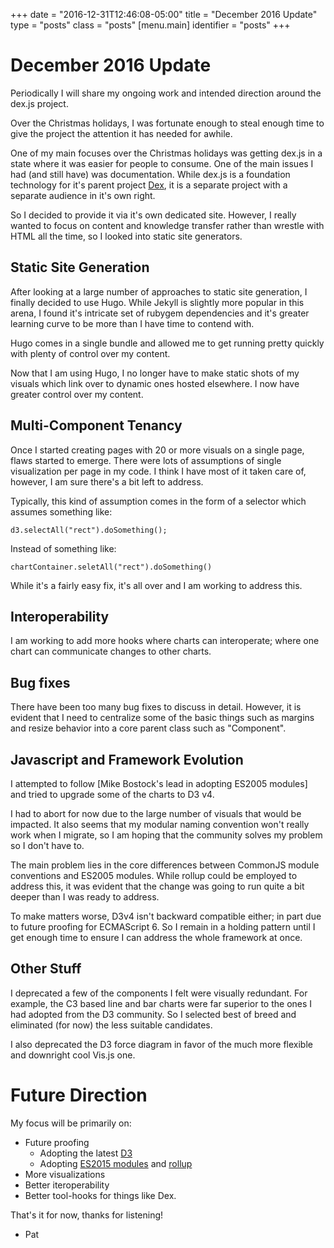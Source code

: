 +++
date = "2016-12-31T12:46:08-05:00"
title = "December 2016 Update"
type = "posts"
class = "posts"
[menu.main]
  identifier = "posts"
+++

# December 2016 Update

Periodically I will share my ongoing work and intended direction
around the dex.js project.

Over the Christmas holidays, I was fortunate enough to steal enough
time to give the project the attention it has needed for awhile.

One of my main focuses over the Christmas holidays was getting dex.js in a
state where it was easier for people to consume.  One of the main issues I
had (and still have) was documentation.  While dex.js is a foundation
technology for it's parent project [Dex](http://dexvis.net/), it is a
separate project with a separate audience in it's own right.

So I decided to provide it via it's own dedicated site.  However, I really
wanted to focus on content and knowledge transfer rather than wrestle with
HTML all the time, so I looked into static site generators.

## Static Site Generation

After looking at a large number of approaches to static site generation,
I finally decided to use Hugo.  While Jekyll is slightly more popular in
this arena, I found it's intricate set of rubygem dependencies and it's
greater learning curve to be more than I have time to contend with.

Hugo comes in a single bundle and allowed me to get running pretty
quickly with plenty of control over my content.

Now that I am using Hugo, I no longer have to make static shots of my
visuals which link over to dynamic ones hosted elsewhere.  I now have
greater control over my content.

## Multi-Component Tenancy

Once I started creating pages with 20 or more visuals on a single page, 
flaws started to emerge.  There were lots of assumptions of single
visualization per page in my code.  I think I have most of it taken care
of, however, I am sure there's a bit left to address.

Typically, this kind of assumption comes in the form of a selector which
assumes something like:

 `d3.selectAll("rect").doSomething();`

Instead of something like:

 `chartContainer.seletAll("rect").doSomething()`
 
While it's a fairly easy fix, it's all over and I am working to address this.

## Interoperability

I am working to add more hooks where charts can interoperate; where one chart
can communicate changes to other charts.

## Bug fixes

There have been too many bug fixes to discuss in detail.  However, it is
evident that I need to centralize some of the basic things such as margins
and resize behavior into a core parent class such as "Component".

## Javascript and Framework Evolution

I attempted to follow [Mike Bostock's lead in adopting ES2005 modules] and tried
to upgrade some of the charts to D3 v4.

I had to abort for now due to the large number of visuals that would be impacted.
It also seems that my modular naming convention won't really work when I migrate,
so I am hoping that the community solves my problem so I don't have to.

The main problem lies in the core differences between CommonJS module conventions
and ES2005 modules.  While rollup could be employed to address this, it was
evident that the change was going to run quite a bit deeper than I was ready to
address.

To make matters worse, D3v4 isn't backward compatible either; in part due to
future proofing for ECMAScript 6.  So I remain in a holding pattern until I
get enough time to ensure I can address the whole framework at once.

## Other Stuff

I deprecated a few of the components I felt were visually redundant.  For example,
the C3 based line and bar charts were far superior to the ones I had adopted
from the D3 community.  So I selected best of breed and eliminated (for now) the
less suitable candidates.

I also deprecated the D3 force diagram in favor of the much more flexible and
downright cool Vis.js one.

# Future Direction

My focus will be primarily on:

  * Future proofing
    * Adopting the latest [D3](https://d3js.org/)
    * Adopting [ES2015 modules](http://www.2ality.com/2014/09/es6-modules-final.html) and [rollup](http://rollupjs.org/)
  * More visualizations
  * Better iteroperability
  * Better tool-hooks for things like Dex.
  
That's it for now, thanks for listening!

- Pat